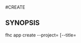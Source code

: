 #CREATE

## SYNOPSIS
 fhc app create --project=<project> [--title=<title>] [--type=<type>]

## EXAMPLES
  fhc version                                                                                                
  fhc app act --app=1a2b3c --fn=<serverside Function> --data=<data to send> --env=<environment>              Performs an act request on app with id 1a2b3c
  fhc app cloud --app=1a2b3c --path=<serverside path from root> --data=<Data to send> --env=<environment>    Performs a cloud request on app with id 1a2b3c
  fhc app create --project=1a2b3c --title=My New App --type=cloud_nodejs                                     Creates a new hybrid app


## OPTIONS
  --env, -e, -e  Environment within which the request should be performed                                       [required]
  --data         Request body to send thru                                                                      [required]
  --fn           Cloud function name to call                                                                    [required]
  --path         Path of the cloud request                                                                      [required]
  --title, -t    A title for your app                                                                         
  --type, -y     Type of your app - e.g. client_hybrid, client_native_ios, client_native_android, cloud_nodejs  [default: "client_hybrid"]

## DESCRIPTION

Creates an application.